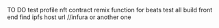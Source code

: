 TO DO
test profile nft contract 
remix function for beats
test all
build front end
find ipfs host url //infura or another one
